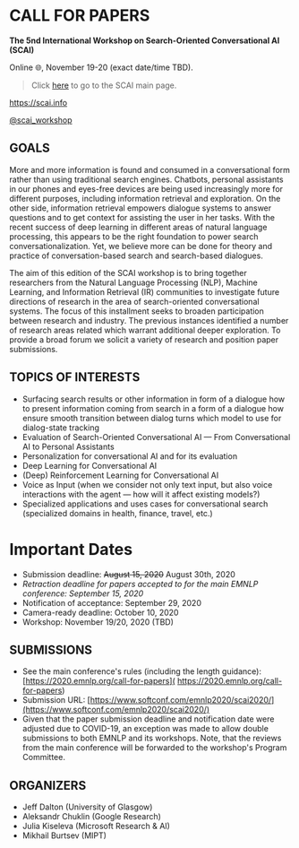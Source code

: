 # CALL FOR PAPERS

**The 5nd International Workshop on Search-Oriented Conversational AI (SCAI)**

Online 🌐, November 19-20 (exact date/time TBD).

> Click [here](https://scai.info) to go to the SCAI main page.

<https://scai.info>

[@scai\_workshop](https://twitter.com/scai_workshop)


## GOALS
More and more information is found and consumed in a conversational form
rather than using traditional search engines. Chatbots, personal assistants
in our phones and eyes-free devices are being used increasingly more for
different purposes, including information retrieval and exploration. On the
other side, information retrieval empowers dialogue systems to answer
questions and to get context for assisting the user in her tasks.  With the
recent success of deep learning in different areas of natural language
processing, this appears to be the right foundation to power search
conversationalization. Yet, we believe more can be done for theory and
practice of conversation-based search and search-based dialogues.

The aim of this edition of the SCAI workshop is to bring together researchers
from the Natural Language Processing (NLP), Machine Learning,
and Information Retrieval (IR) communities to investigate future directions
of research in the area of search-oriented conversational systems.
The focus of this installment seeks to broaden participation between
research and industry. The previous instances identified a number
of research areas related which warrant additional deeper exploration.
To provide a broad forum we solicit a variety of research
and position paper submissions. 

## TOPICS OF INTERESTS
  * Surfacing search results or other information in form of a dialogue
	how to present information coming from search in a form of a dialogue
	how ensure smooth transition between dialog turns
	which model to use for dialog-state tracking
  * Evaluation of Search-Oriented Conversational AI — From
	Conversational AI to Personal Assistants
  * Personalization for conversational AI and for its evaluation
  * Deep Learning for Conversational AI
  * (Deep) Reinforcement Learning for Conversational AI
  * Voice as Input (when we consider not only text input, but also voice
	interactions with the agent — how will it affect existing models?)
  * Specialized applications and uses cases for conversational search
    (specialized domains in health, finance, travel, etc.)

# Important Dates

  * Submission deadline: ~~August 15, 2020~~ August 30th, 2020
  * _Retraction deadline for papers accepted to for the main EMNLP conference: September 15, 2020_
  * Notification of acceptance: September 29, 2020
  * Camera-ready deadline: October 10, 2020
  * Workshop: November 19/20, 2020 (TBD)

## SUBMISSIONS
  * See the main conference's rules (including the length guidance): [https://2020.emnlp.org/call-for-papers]( https://2020.emnlp.org/call-for-papers)
  * Submission URL: [https://www.softconf.com/emnlp2020/scai2020/](https://www.softconf.com/emnlp2020/scai2020/)
  * Given that the paper submission deadline and notification date were adjusted due to COVID-19, an exception was made to allow double submissions to both EMNLP and its workshops. Note, that the reviews from the main conference will be forwarded to the workshop's Program Committee.

## ORGANIZERS
  * Jeff Dalton (University of Glasgow)
  * Aleksandr Chuklin (Google Research)
  * Julia Kiseleva (Microsoft Research & AI)
  * Mikhail Burtsev (MIPT)
